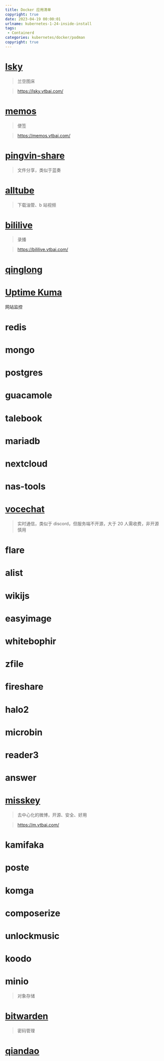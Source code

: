 ```yaml
---
title: Docker 应用清单
copyright: true
date: 2023-04-19 00:00:01
urlname: kubernetes-1-24-inside-install
tags: 
 - Containerd
categories: kubernetes/docker/podman
copyright: true
---
```


# [lsky](https://github.com/lsky-org/lsky-pro)
> 兰空图床

> https://lsky.vtbai.com/

# [memos](https://github.com/usememos/memos)
> 便签

> https://memos.vtbai.com/

<!--more-->
# [pingvin-share](https://github.com/stonith404/pingvin-share)
> 文件分享，类似于蓝奏

# [alltube](https://github.com/Rudloff/alltube)
> 下载油管、b 站视频

# [bililive](https://github.com/hr3lxphr6j/bililive-go)
> 录播

> https://bililive.vtbai.com/

# [qinglong](https://github.com/whyour/qinglong)


# [Uptime Kuma](https://github.com/louislam/uptime-kuma)
网站监控

# redis


# mongo

# postgres	

# guacamole	

# talebook	

# mariadb		

# nextcloud	

# nas-tools	

# [vocechat](https://github.com/Privoce/vocechat-web)
> 实时通信，类似于 discord，但服务端不开源，大于 20 人需收费，非开源慎用

# flare		
# alist		
# wikijs		
# easyimage	
# whitebophir	
# zfile		
# fireshare	
# halo2		
# microbin	
# reader3		
# answer		
# [misskey](https://github.com/misskey-dev/misskey)
> 去中心化的微博，开源、安全、好用

> https://m.vtbai.com/

# kamifaka	
# poste		
# komga 		
# composerize	
# unlockmusic	
# koodo		
# minio
> 对象存储


# [bitwarden](https://github.com/dani-garcia/vaultwarden)
> 密码管理


# [qiandao](https://github.com/binux/qiandao)


